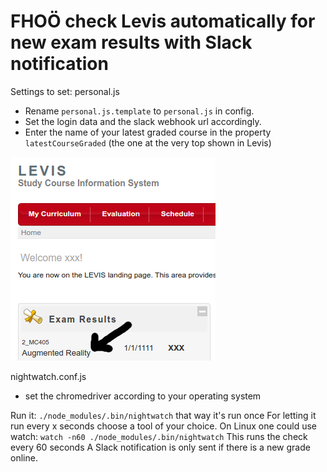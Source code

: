 # FHOÖ check Levis automatically for new exam results with Slack notification

Settings to set:
personal.js
- Rename `personal.js.template` to `personal.js` in config. 
- Set the login data and the slack webhook url accordingly.
- Enter the name of your latest graded course in the property `latestCourseGraded` (the one at the very top shown in Levis)

![Screenshot](/screenshot.png)


nightwatch.conf.js
- set the chromedriver according to your operating system

Run it:
`./node_modules/.bin/nightwatch`
that way it's run once
For letting it run every x seconds choose a tool of your choice. 
On Linux one could use watch:
`watch -n60 ./node_modules/.bin/nightwatch`
This runs the check every 60 seconds
A Slack notification is only sent if there is a new grade online.
